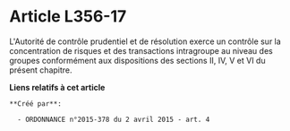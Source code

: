 # Article L356-17

L'Autorité de contrôle prudentiel et de résolution exerce un contrôle sur la concentration de risques et des transactions
intragroupe au niveau des groupes conformément aux dispositions des sections II, IV, V et VI du présent chapitre.

**Liens relatifs à cet article**

	**Créé par**:

	  - ORDONNANCE n°2015-378 du 2 avril 2015 - art. 4
